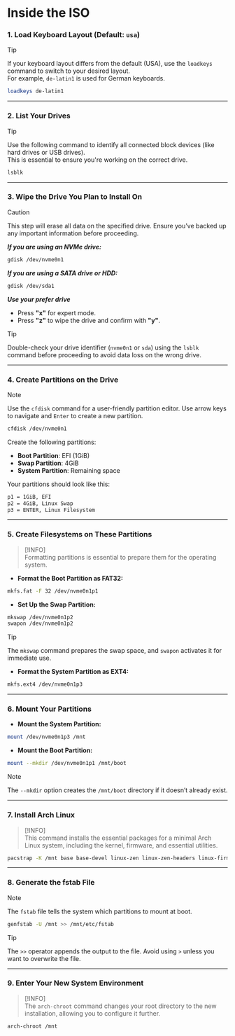 # **Inside the ISO**

### **1. Load Keyboard Layout** (Default: `usa`)

> [!TIP]  
> If your keyboard layout differs from the default (USA), use the `loadkeys` command to switch to your desired layout.  
> For example, `de-latin1` is used for German keyboards.

```sh
loadkeys de-latin1
```

---

### **2. List Your Drives**
> [!TIP]  
> Use the following command to identify all connected block devices (like hard drives or USB drives).  
> This is essential to ensure you're working on the correct drive.

```sh
lsblk
```

---

### **3. Wipe the Drive You Plan to Install On**  
> [!CAUTION]  
> This step will erase all data on the specified drive. Ensure you’ve backed up any important information before proceeding.

<strong>*If you are using an NVMe drive:*</strong>

```bash
gdisk /dev/nvme0n1
```

<strong>*If you are using a SATA drive or HDD:*</strong>

```bash
gdisk /dev/sda1
```

<strong>*Use your prefer drive*</strong>

- Press **"x"** for expert mode.  
- Press **"z"** to wipe the drive and confirm with **"y"**.

> [!TIP]  
> Double-check your drive identifier (`nvme0n1` or `sda`) using the `lsblk` command before proceeding to avoid data loss on the wrong drive.

---

### **4. Create Partitions on the Drive**
> [!NOTE]  
> Use the `cfdisk` command for a user-friendly partition editor. Use arrow keys to navigate and `Enter` to create a new partition.

```bash
cfdisk /dev/nvme0n1
```

Create the following partitions:
- **Boot Partition**: EFI (1GiB)
- **Swap Partition**: 4GiB
- **System Partition**: Remaining space  

Your partitions should look like this:

```bash
p1 = 1GiB, EFI
p2 = 4GiB, Linux Swap
p3 = ENTER, Linux Filesystem
```

---

### **5. Create Filesystems on These Partitions**

> [!INFO]  
> Formatting partitions is essential to prepare them for the operating system.

- **Format the Boot Partition as FAT32:**

```bash
mkfs.fat -F 32 /dev/nvme0n1p1
```

- **Set Up the Swap Partition:**

```bash
mkswap /dev/nvme0n1p2
swapon /dev/nvme0n1p2
```

> [!TIP]  
> The `mkswap` command prepares the swap space, and `swapon` activates it for immediate use.

- **Format the System Partition as EXT4:**

```bash
mkfs.ext4 /dev/nvme0n1p3
```

---

### **6. Mount Your Partitions**
- **Mount the System Partition:**

```bash
mount /dev/nvme0n1p3 /mnt
```

- **Mount the Boot Partition:**
```bash
mount --mkdir /dev/nvme0n1p1 /mnt/boot
```

> [!NOTE]  
> The `--mkdir` option creates the `/mnt/boot` directory if it doesn’t already exist.

---

### **7. Install Arch Linux**
> [!INFO]  
> This command installs the essential packages for a minimal Arch Linux system, including the kernel, firmware, and essential utilities.

```bash
pacstrap -K /mnt base base-devel linux-zen linux-zen-headers linux-firmware sof-firmware nano networkmanager grub efibootmgr intel-ucode bash-completion
```

---

### **8. Generate the fstab File**
> [!NOTE]  
> The `fstab` file tells the system which partitions to mount at boot.

```bash
genfstab -U /mnt >> /mnt/etc/fstab
```

> [!TIP]  
> The `>>` operator appends the output to the file. Avoid using `>` unless you want to overwrite the file.

---

### **9. Enter Your New System Environment**
> [!INFO]  
> The `arch-chroot` command changes your root directory to the new installation, allowing you to configure it further.

```bash
arch-chroot /mnt
```

